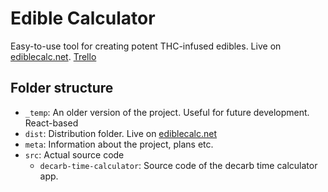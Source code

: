 # Edible Calculator
Easy-to-use tool for creating potent THC-infused edibles. Live on [ediblecalc.net](http://www.ediblecalc.net).
[Trello](https://trello.com/b/7TbHpi4e/edible-calculator-quests)

## Folder structure
 - ```_temp```: An older version of the project. Useful for future development. React-based
 - ```dist```: Distribution folder. Live on [ediblecalc.net](http://www.ediblecalc.net)
 - ```meta```: Information about the project, plans etc.
 - ```src```: Actual source code
   - ```decarb-time-calculator```: Source code of the decarb time calculator app.
